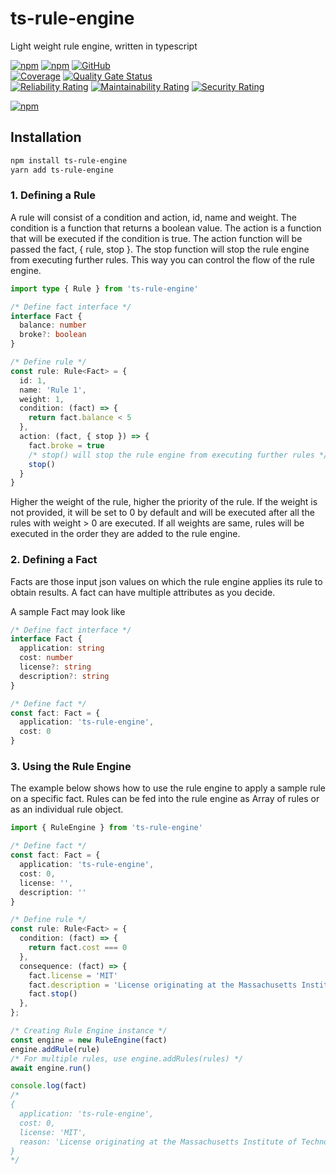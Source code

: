 # ts-rule-engine

Light weight rule engine, written in typescript

[![npm](https://img.shields.io/npm/v/ts-rule-engine)](https://www.npmjs.com/package/ts-rule-engine)
[![npm](https://img.shields.io/npm/dt/ts-rule-engine)](https://www.npmjs.com/package/ts-rule-engine)
[![GitHub](https://img.shields.io/github/license/ilovepixelart/ts-rule-engine)](https://github.com/ilovepixelart/ts-rule-engine/blob/main/LICENSE)
\
[![Coverage](https://sonarcloud.io/api/project_badges/measure?project=ilovepixelart_ts-rule-engine&metric=coverage)](https://sonarcloud.io/summary/new_code?id=ilovepixelart_ts-rule-engine)
[![Quality Gate Status](https://sonarcloud.io/api/project_badges/measure?project=ilovepixelart_ts-rule-engine&metric=alert_status)](https://sonarcloud.io/summary/new_code?id=ilovepixelart_ts-rule-engine)
\
[![Reliability Rating](https://sonarcloud.io/api/project_badges/measure?project=ilovepixelart_ts-rule-engine&metric=reliability_rating)](https://sonarcloud.io/summary/new_code?id=ilovepixelart_ts-rule-engine)
[![Maintainability Rating](https://sonarcloud.io/api/project_badges/measure?project=ilovepixelart_ts-rule-engine&metric=sqale_rating)](https://sonarcloud.io/summary/new_code?id=ilovepixelart_ts-rule-engine)
[![Security Rating](https://sonarcloud.io/api/project_badges/measure?project=ilovepixelart_ts-rule-engine&metric=security_rating)](https://sonarcloud.io/summary/new_code?id=ilovepixelart_ts-rule-engine)

[![npm](https://nodei.co/npm/ts-rule-engine.png)](https://www.npmjs.com/package/ts-rule-engine)

## Installation

```bash
npm install ts-rule-engine
yarn add ts-rule-engine
```

### 1. Defining a Rule

A rule will consist of a condition and action, id, name and weight. The condition is a function that returns a boolean value. The action is a function that will be executed if the condition is true. The action function will be passed the fact, { rule, stop }. The stop function will stop the rule engine from executing further rules. This way you can control the flow of the rule engine.

```typescript
import type { Rule } from 'ts-rule-engine'

/* Define fact interface */
interface Fact {
  balance: number
  broke?: boolean
}

/* Define rule */
const rule: Rule<Fact> = {
  id: 1,
  name: 'Rule 1',
  weight: 1,
  condition: (fact) => {
    return fact.balance < 5
  },
  action: (fact, { stop }) => {
    fact.broke = true
    /* stop() will stop the rule engine from executing further rules */
    stop()
  }
}
```

Higher the weight of the rule, higher the priority of the rule. If the weight is not provided, it will be set to 0 by default and will be executed after all the rules with weight > 0 are executed. If all weights are same, rules will be executed in the order they are added to the rule engine.

### 2. Defining a Fact

Facts are those input json values on which the rule engine applies its rule to obtain results. A fact can have multiple attributes as you decide.

A sample Fact may look like

```typescript
/* Define fact interface */
interface Fact {
  application: string
  cost: number
  license?: string
  description?: string
}

/* Define fact */
const fact: Fact = {
  application: 'ts-rule-engine',
  cost: 0
}
```

### 3. Using the Rule Engine

The example below shows how to use the rule engine to apply a sample rule on a specific fact. Rules can be fed into the rule engine as Array of rules or as an individual rule object.

```typescript
import { RuleEngine } from 'ts-rule-engine'

/* Define fact */
const fact: Fact = {
  application: 'ts-rule-engine',
  cost: 0,
  license: '',
  description: ''
}

/* Define rule */
const rule: Rule<Fact> = {
  condition: (fact) => {
    return fact.cost === 0
  },
  consequence: (fact) => {
    fact.license = 'MIT'
    fact.description = 'License originating at the Massachusetts Institute of Technology (MIT) in the late 1980s'
    fact.stop()
  },
};

/* Creating Rule Engine instance */
const engine = new RuleEngine(fact)
engine.addRule(rule)
/* For multiple rules, use engine.addRules(rules) */
await engine.run()

console.log(fact)
/*
{
  application: 'ts-rule-engine',
  cost: 0,
  license: 'MIT',
  reason: 'License originating at the Massachusetts Institute of Technology (MIT) in the late 1980s'
}
*/
```
